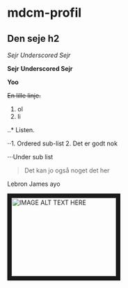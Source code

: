 # mdcm-profil
## Den seje h2

*Sejr* _Underscored Sejr_

**Sejr** __Underscored Sejr__

**__Yoo__**

~~En lille linje.~~

1. ol
2. li

..* Listen.

⋅⋅1. Ordered sub-list
2. Det er godt nok

⋅⋅⋅Under sub list

> Det kan jo også noget det her

<dl>
Lebron James ayo
</dd>

<a href="http://www.youtube.com/watch?feature=player_embedded&v=https://www.youtube.com/watch?v=dQw4w9WgXcQ
" target="_blank"><img src="http://img.youtube.com/vi/https://www.youtube.com/watch?v=dQw4w9WgXcQ/0.jpg" 
alt="IMAGE ALT TEXT HERE" width="240" height="180" border="10" /></a>